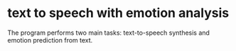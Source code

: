 # text to speech with emotion analysis
 The program performs two main tasks: text-to-speech synthesis and emotion prediction from text.
